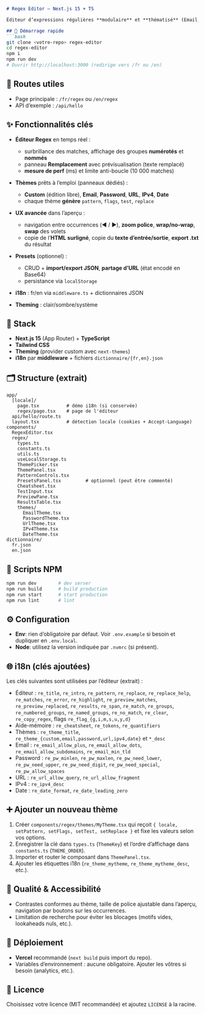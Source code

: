 ````md
# Regex Editor — Next.js 15 + TS

Éditeur d’expressions régulières **modulaire** et **thématisé** (Email, Mot de passe, URL, IPv4, Date, Custom) construit sur **Next.js 15 (App Router) + TypeScript**, **Tailwind**, **theming** et **i18n**.

## 🚀 Démarrage rapide
```bash
git clone <votre-repo> regex-editor
cd regex-editor
npm i
npm run dev
# Ouvrir http://localhost:3000 (redirige vers /fr ou /en)
````

## 🧭 Routes utiles

* Page principale : `/fr/regex` ou `/en/regex`
* API d’exemple : `/api/hello`

## ✨ Fonctionnalités clés

* **Éditeur Regex** en temps réel :

  * surbrillance des matches, affichage des groupes **numérotés** et **nommés**
  * panneau **Remplacement** avec prévisualisation (texte remplacé)
  * **mesure de perf** (ms) et limite anti-boucle (10 000 matches)
* **Thèmes** prêts à l’emploi (panneaux dédiés) :

  * **Custom** (édition libre), **Email**, **Password**, **URL**, **IPv4**, **Date**
  * chaque thème **génère** `pattern`, `flags`, `test`, `replace`
* **UX avancée** dans l’aperçu :

  * navigation entre occurrences (◀︎ / ▶︎), **zoom police**, **wrap/no-wrap**, **swap** des volets
  * copie de l’**HTML surligné**, copie du **texte d’entrée/sortie**, **export .txt** du résultat
* **Presets** (optionnel) :

  * CRUD + **import/export JSON**, **partage d’URL** (état encodé en Base64)
  * persistance via `localStorage`
* **i18n** : fr/en via `middleware.ts` + dictionnaires JSON
* **Theming** : clair/sombre/système

## 🧱 Stack

* **Next.js 15** (App Router) + **TypeScript**
* **Tailwind CSS**
* **Theming** (provider custom avec `next-themes`)
* **i18n** par **middleware** + fichiers `dictionnaire/{fr,en}.json`

## 🗂️ Structure (extrait)

```
app/
  [locale]/
    page.tsx          # démo i18n (si conservée)
    regex/page.tsx    # page de l'éditeur
  api/hello/route.ts
  layout.tsx          # détection locale (cookies + Accept-Language)
components/
  RegexEditor.tsx
  regex/
    types.ts
    constants.ts
    utils.ts
    useLocalStorage.ts
    ThemePicker.tsx
    ThemePanel.tsx
    PatternControls.tsx
    PresetsPanel.tsx         # optionnel (peut être commenté)
    Cheatsheet.tsx
    TestInput.tsx
    PreviewPane.tsx
    ResultsTable.tsx
    themes/
      EmailTheme.tsx
      PasswordTheme.tsx
      UrlTheme.tsx
      IPv4Theme.tsx
      DateTheme.tsx
dictionnaire/
  fr.json
  en.json
```

## 🔧 Scripts NPM

```bash
npm run dev        # dev server
npm run build      # build production
npm run start      # start production
npm run lint       # lint
```

## ⚙️ Configuration

* **Env**: rien d’obligatoire par défaut. Voir `.env.example` si besoin et dupliquer en `.env.local`.
* **Node**: utilisez la version indiquée par `.nvmrc` (si présent).

## 🌐 i18n (clés ajoutées)

Les clés suivantes sont utilisées par l’éditeur (extrait) :

* Éditeur : `re_title`, `re_intro`, `re_pattern`, `re_replace`, `re_replace_help`, `re_matches`, `re_error`, `re_highlight`, `re_preview_matches`, `re_preview_replaced`, `re_results`, `re_span`, `re_match`, `re_groups`, `re_numbered_groups`, `re_named_groups`, `re_no_match`, `re_clear`, `re_copy_regex`, flags `re_flag_{g,i,m,s,u,y,d}`
* Aide-mémoire : `re_cheatsheet`, `re_tokens`, `re_quantifiers`
* Thèmes : `re_theme_title`, `re_theme_{custom,email,password,url,ipv4,date}` et `*_desc`
* Email : `re_email_allow_plus`, `re_email_allow_dots`, `re_email_allow_subdomains`, `re_email_min_tld`
* Password : `re_pw_minlen`, `re_pw_maxlen`, `re_pw_need_lower`, `re_pw_need_upper`, `re_pw_need_digit`, `re_pw_need_special`, `re_pw_allow_spaces`
* URL : `re_url_allow_query`, `re_url_allow_fragment`
* IPv4 : `re_ipv4_desc`
* Date : `re_date_format`, `re_date_leading_zero`

## ➕ Ajouter un nouveau thème

1. Créer `components/regex/themes/MyTheme.tsx` qui reçoit `{ locale, setPattern, setFlags, setTest, setReplace }` et fixe les valeurs selon vos options.
2. Enregistrer la clé dans `types.ts` (`ThemeKey`) et l’ordre d’affichage dans `constants.ts` (`THEME_ORDER`).
3. Importer et router le composant dans `ThemePanel.tsx`.
4. Ajouter les étiquettes i18n (`re_theme_mytheme`, `re_theme_mytheme_desc`, etc.).

## 🧪 Qualité & Accessibilité

* Contrastes conformes au thème, taille de police ajustable dans l’aperçu, navigation par boutons sur les occurrences.
* Limitation de recherche pour éviter les blocages (motifs vides, lookaheads nuls, etc.).

## 🚀 Déploiement

* **Vercel** recommandé (`next build` puis import du repo).
* Variables d’environnement : aucune obligatoire. Ajouter les vôtres si besoin (analytics, etc.).

## 📄 Licence

Choisissez votre licence (MIT recommandée) et ajoutez `LICENSE` à la racine.

```
```
